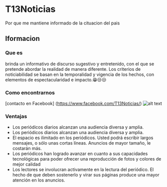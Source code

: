 # T13Noticias 
Por que me mantiene informado de la cituacion del pais

## Iformacion 
### Que es 
brinda un informativo de discurso sugestivo y entretenido, con el que se pretende abordar la realidad de manera diferente.
Los criterios de noticiabilidad se basan en la temporalidad y vigencia de los hechos, con elementos de espectacularidad e impacto.😁😒😒
### Como encontrarnos 
[contacto en Facebook]
(https://www.facebook.com/T13Noticias/)
![alt text](https://www.chapintv.com/wp-content/uploads/2020/10/t13_0.png)
### Ventajas 
+ Los periódicos diarios alcanzan una audiencia diversa y amplia.
+ Los periódicos diarios alcanzan una audiencia diversa y amplia.
+ El espacio es ilimitado en los periódicos. Usted podrá escribir largos mensajes, o sólo unas cortas líneas. Anuncios de mayor tamaño, le costarán más.
+ Los periódicos han logrado avanzar en cuanto a sus capacidades tecnológicas para poder ofrecer una reproducción de fotos y colores de mejor calidad
+ Los lectores se involucran activamente en la lectura del periódico. El hecho de que deben sostenerlo y virar sus páginas produce una mayor atención en los anuncios.


